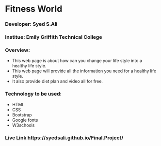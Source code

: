 # Fitness World


### Developer: Syed S.Ali
### Institue: Emily Griffith Technical College 

### Overview:

* This web page is about how can you change your life style into a healthy life style.
*	This web page will provide all the information you need for a healthy life style. 
*	It also provide diet plan and video all for free.

### Technology to be used:

*	HTML
*	CSS
*	Bootstrap
*	Google fonts
*	W3schools

 ### Live Link https://syedsali.github.io/Final.Project/

